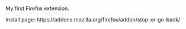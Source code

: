 <p>My first Firefox extension.</p>
<p>Install page: https://addons.mozilla.org/firefox/addon/stop-or-go-back/</p>
